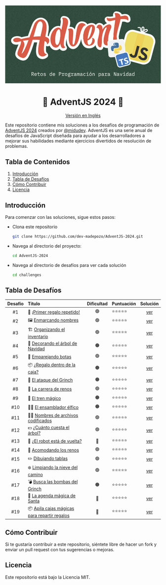 <div align="center">

![Advent 2024](/assets/hero-es.png)

# 🎄 AdventJS 2024 🎁
[Versión en Inglés](/README.md)

</div>

Este repositorio contiene mis soluciones a los desafíos de programación de [AdventJS 2024](https://www.adventjs.dev/es) creados por [@midudev](https://midu.dev/). AdventJS es una serie anual de desafíos de JavaScript diseñada para ayudar a los desarrolladores a mejorar sus habilidades mediante ejercicios divertidos de resolución de problemas.

## Tabla de Contenidos

1. [Introducción](#introducción)
2. [Tabla de Desafíos](#tabla-de-desafíos)
3. [Cómo Contribuir](#cómo-contribuir)
4. [Licencia](#licencia)

## Introducción

Para comenzar con las soluciones, sigue estos pasos:

- Clona este repositorio

  ```bash
  git clone https://github.com/dev-madepozo/AdventJS-2024.git
  ```

- Navega al directorio del proyecto:

  ```bash
  cd AdventJS-2024
  ```

- Navega al directorio de desafíos para ver cada solución

  ```bash
  cd challenges
  ```

## Tabla de Desafíos

|  Desafío    | Título                                                                                     | Dificultad | Puntuación  | Solución                         |
| :---------: | :----------------------------------------------------------------------------------------- | :---:      | :---------- | :------------------------------: |
| #1          | 🎁 [¡Primer regalo repetido!](https://adventjs.dev/es/challenges/2024/1)                   | 🟢         | ⭐️⭐️⭐️⭐️⭐️  | [ver](/chalenges/challenge01.md) |
| #2          | 🖼️ [Enmarcando nombres](https://adventjs.dev/es/challenges/2024/2)                         | 🟢         | ⭐️⭐️⭐️⭐️⭐️  | [ver](/chalenges/challenge02.md) |
| #3          | 🏗️ [Organizando el inventario](https://adventjs.dev/es/challenges/2024/3)                  | 🟢         | ⭐️⭐️⭐️⭐️⭐️  | [ver](/chalenges/challenge03.md) |
| #4          | 🎄 [Decorando el árbol de Navidad](https://adventjs.dev/es/challenges/2024/4)              | 🟠         | ⭐️⭐️⭐️⭐️⭐️  | [ver](/chalenges/challenge04.md) |
| #5          | 👞 [Emparejando botas](https://adventjs.dev/es/challenges/2024/5)                          | 🟢         | ⭐️⭐️⭐️⭐️⭐️  | [ver](/chalenges/challenge05.md) |
| #6          | 📦 [¿Regalo dentro de la caja?](https://adventjs.dev/es/challenges/2024/6)                 | 🟠         | ⭐️⭐️⭐️⭐️⭐️  | [ver](/chalenges/challenge06.md) |
| #7          | 👹 [El ataque del Grinch](https://adventjs.dev/es/challenges/2024/7)                       | 🟠         | ⭐️⭐️⭐️⭐️⭐️  | [ver](/chalenges/challenge07.md) |
| #8          | 🦌 [La carrera de renos](https://adventjs.dev/es/challenges/2024/8)                        | 🟢         | ⭐️⭐️⭐️⭐️⭐️  | [ver](/chalenges/challenge08.md) |
| #9          | 🚂 [El tren mágico](https://adventjs.dev/es/challenges/2024/9)                             | 🟠         | ⭐️⭐️⭐️⭐️⭐️  | [ver](/chalenges/challenge09.md) |
| #10         | 👩‍💻 [El ensamblador élfico](https://adventjs.dev/es/challenges/2024/10)                     | 🟠         | ⭐️⭐️⭐️⭐️⭐️  | [ver](/chalenges/challenge10.md) |
| #11         | 🏴‍☠️ [Nombres de archivos codificados](https://adventjs.dev/es/challenges/2024/11)           | 🟢         | ⭐️⭐️⭐️⭐️⭐️  | [ver](/chalenges/challenge11.md) |
| #12         | 💵 [¿Cuánto cuesta el árbol?](https://adventjs.dev/es/challenges/2024/12)                  | 🟢         | ⭐️⭐️⭐️⭐️⭐️  | [ver](/chalenges/challenge12.md) |
| #13         | 🤖 [¿El robot está de vuelta?](https://adventjs.dev/en/challenges/2024/13)                 | 🔴         | ⭐️⭐️⭐️⭐️⭐️  | [ver](/chalenges/challenge13.md) |
| #14         | 🦌 [Acomodando los renos](https://adventjs.dev/en/challenges/2024/14)                      | 🟢         | ⭐️⭐️⭐️⭐️⭐️  | [ver](/chalenges/challenge14.md) |
| #15         | ✏️  [Dibujando tablas](https://adventjs.dev/en/challenges/2024/15)                          | 🟢         | ⭐️⭐️⭐️⭐️⭐️  | [ver](/chalenges/challenge15.md) |
| #16         | ❄️  [Limpiando la nieve del camino](https://adventjs.dev/en/challenges/2024/16)             | 🟢         | ⭐️⭐️⭐️⭐️⭐️  | [ver](/chalenges/challenge16.md) |
| #17         | 💣  [Busca las bombas del Grinch](https://adventjs.dev/en/challenges/2024/17)              | 🟠         | ⭐️⭐️⭐️⭐️⭐️  | [ver](/chalenges/challenge17.md) |
| #18         | 📇 [La agenda mágica de Santa](https://adventjs.dev/en/challenges/2024/18)                 | 🔴         | ⭐️⭐️⭐️⭐️⭐️  | [ver](/chalenges/challenge18.md) |
| #19         | 📦 [Apila cajas mágicas para repartir regalos](https://adventjs.dev/en/challenges/2024/19) | 🔴         | ⭐️⭐️⭐️⭐️⭐️  | [ver](/chalenges/challenge19.md) |

## Cómo Contribuir

Si te gustaría contribuir a este repositorio, siéntete libre de hacer un fork y enviar un pull request con tus sugerencias o mejoras.

## Licencia

Este repositorio está bajo la Licencia MIT.
